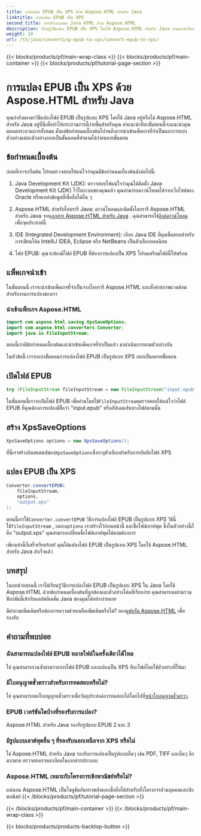 ```yaml
---
title: การแปลง EPUB เป็น XPS ด้วย Aspose.HTML สำหรับ Java
linktitle: การแปลง EPUB เป็น XPS
second_title: การประมวลผล Java HTML ด้วย Aspose.HTML
description: เรียนรู้วิธีแปลง EPUB เป็น XPS โดยใช้ Aspose.HTML สำหรับ Java คำแนะนำทีละขั้นตอนสำหรับการแปลง EPUB เป็น XPS ได้อย่างราบรื่น ลองเลยตอนนี้!
weight: 10
url: /th/java/converting-epub-to-xps/convert-epub-to-xps/
---
```


{{< blocks/products/pf/main-wrap-class >}}
{{< blocks/products/pf/main-container >}}
{{< blocks/products/pf/tutorial-page-section >}}

# การแปลง EPUB เป็น XPS ด้วย Aspose.HTML สำหรับ Java


คุณกำลังมองหาวิธีแปลงไฟล์ EPUB เป็นรูปแบบ XPS โดยใช้ Java อยู่หรือไม่ Aspose.HTML สำหรับ Java อยู่ที่นี่เพื่อทำให้กระบวนการนี้ง่ายขึ้นสำหรับคุณ คำแนะนำทีละขั้นตอนนี้จะแนะนำคุณตลอดกระบวนการทั้งหมด ตั้งแต่ข้อกำหนดเบื้องต้นไปจนถึงการนำเข้าแพ็คเกจที่จำเป็นและการแบ่งตัวอย่างแต่ละตัวอย่างออกเป็นขั้นตอนที่ทำตามได้ง่ายหลายขั้นตอน

## ข้อกำหนดเบื้องต้น

ก่อนที่เราจะเริ่มต้น โปรดตรวจสอบให้แน่ใจว่าคุณมีข้อกำหนดเบื้องต้นดังต่อไปนี้:

1. Java Development Kit (JDK): ตรวจสอบให้แน่ใจว่าคุณได้ติดตั้ง Java Development Kit (JDK) ไว้ในระบบของคุณแล้ว คุณสามารถดาวน์โหลดได้จากเว็บไซต์ของ Oracle หรือแหล่งข้อมูลที่เชื่อถือได้อื่น ๆ

2. Aspose.HTML สำหรับไลบรารี Java: ดาวน์โหลดและติดตั้งไลบรารี Aspose.HTML สำหรับ Java จาก[เอกสาร Aspose.HTML สำหรับ Java](https://reference.aspose.com/html/java/) . คุณสามารถใช้[ลิงค์ดาวน์โหลด](https://releases.aspose.com/html/java/) เพื่อจุดประสงค์นี้

3. IDE (Integrated Development Environment): เลือก Java IDE ที่คุณชื่นชอบสำหรับการเขียนโค้ด IntelliJ IDEA, Eclipse หรือ NetBeans เป็นตัวเลือกยอดนิยม

4. ไฟล์ EPUB: คุณจะต้องมีไฟล์ EPUB ที่ต้องการแปลงเป็น XPS โปรดเตรียมไฟล์นี้ให้พร้อม

## แพ็คเกจนำเข้า

ในขั้นตอนนี้ เราจะนำเข้าแพ็คเกจที่จำเป็นจากไลบรารี Aspose.HTML และตั้งค่าสภาพแวดล้อมสำหรับงานการแปลงของเรา

### นำเข้าแพ็กเกจ Aspose.HTML

```java
import com.aspose.html.saving.XpsSaveOptions;
import com.aspose.html.converters.Converter;
import java.io.FileInputStream;
```

ตอนนี้เรามีข้อกำหนดเบื้องต้นและนำเข้าแพ็คเกจที่จำเป็นแล้ว มาดำเนินการตามตัวอย่างกัน

ในหัวข้อนี้ เราจะแบ่งขั้นตอนการแปลงไฟล์ EPUB เป็นรูปแบบ XPS ออกเป็นหลายขั้นตอน

## เปิดไฟล์ EPUB

```java
try (FileInputStream fileInputStream = new FileInputStream("input.epub")) {
```

 ในขั้นตอนนี้เราจะเปิดไฟล์ EPUB เพื่ออ่านโดยใช้`FileInputStream`ตรวจสอบให้แน่ใจว่าไฟล์ EPUB ที่คุณต้องการแปลงมีชื่อว่า "input.epub" หรืออัปเดตเส้นทางไฟล์ตามนั้น

## สร้าง XpsSaveOptions

```java
XpsSaveOptions options = new XpsSaveOptions();
```

ที่นี่เราสร้างอินสแตนซ์ของ`XpsSaveOptions`ซึ่งระบุตัวเลือกสำหรับการบันทึกไฟล์ XPS

## แปลง EPUB เป็น XPS

```java
Converter.convertEPUB(
    fileInputStream,
    options,
    "output.xps"
);
```

 ตอนนี้เราใช้`Converter.convertEPUB` วิธีการแปลงไฟล์ EPUB เป็นรูปแบบ XPS วิธีนี้ใช้`fileInputStream` , เดอะ`options` เราสร้างไว้ก่อนหน้านี้ และชื่อไฟล์เอาท์พุต ซึ่งในตัวอย่างนี้ก็คือ "output.xps" คุณสามารถเปลี่ยนชื่อไฟล์เอาท์พุตได้ตามต้องการ

เพียงเท่านี้ก็เสร็จเรียบร้อย! คุณได้แปลงไฟล์ EPUB เป็นรูปแบบ XPS โดยใช้ Aspose.HTML สำหรับ Java สำเร็จแล้ว

## บทสรุป

ในบทช่วยสอนนี้ เราได้เรียนรู้วิธีการแปลงไฟล์ EPUB เป็นรูปแบบ XPS ใน Java โดยใช้ Aspose.HTML ด้วยข้อกำหนดเบื้องต้นที่ถูกต้องและตัวอย่างโค้ดที่เรียบง่าย คุณสามารถผสานรวมฟังก์ชันนี้เข้ากับแอปพลิเคชัน Java ของคุณได้อย่างง่ายดาย

 มีคำถามเพิ่มเติมหรือต้องการความช่วยเหลือเพิ่มเติมหรือไม่? ลองดู[ฟอรั่ม Aspose.HTML](https://forum.aspose.com/) เพื่อรองรับ

## คำถามที่พบบ่อย

### ฉันสามารถแปลงไฟล์ EPUB หลายไฟล์ในครั้งเดียวได้ไหม
ใช่ คุณสามารถวนซ้ำผ่านรายการไฟล์ EPUB และแปลงเป็น XPS ทีละไฟล์โดยใช้ตัวอย่างที่ให้มา

### มีใบอนุญาตชั่วคราวสำหรับการทดสอบหรือไม่?
ใช่ คุณสามารถขอใบอนุญาตชั่วคราวเพื่อวัตถุประสงค์การทดสอบได้โดยไปที่[หน้าใบอนุญาตชั่วคราว](https://purchase.aspose.com/temporary-license/).

### EPUB เวอร์ชันใดบ้างที่รองรับการแปลง?
Aspose.HTML สำหรับ Java รองรับรูปแบบ EPUB 2 และ 3

### มีรูปแบบเอาต์พุตอื่น ๆ ที่รองรับนอกเหนือจาก XPS หรือไม่
ใช่ Aspose.HTML สำหรับ Java รองรับการแปลงเป็นรูปแบบอื่นๆ เช่น PDF, TIFF และอื่นๆ อีกมากมาย ตรวจสอบรายละเอียดในเอกสารประกอบ

### Aspose.HTML เหมาะกับโครงการเชิงพาณิชย์หรือไม่?
แน่นอน Aspose.HTML เป็นโซลูชันอันทรงพลังและเชื่อถือได้สำหรับทั้งโครงการส่วนบุคคลและเชิงพาณิชย์
{{< /blocks/products/pf/tutorial-page-section >}}

{{< /blocks/products/pf/main-container >}}
{{< /blocks/products/pf/main-wrap-class >}}

{{< blocks/products/products-backtop-button >}}
